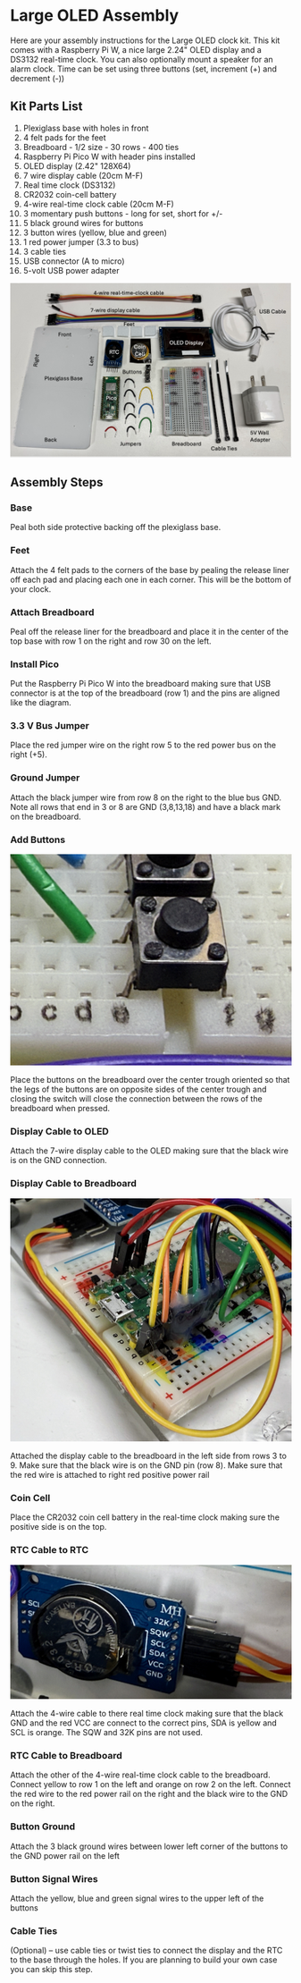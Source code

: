 # Large OLED Assembly

Here are your assembly instructions for the Large OLED clock kit.
This kit comes with a Raspberry Pi W, a nice large 2.24" OLED display and a DS3132 real-time clock.  You can also optionally mount a speaker for an alarm clock.
Time can be set using three buttons (set, increment (+) and decrement (-))

## Kit Parts List

1. Plexiglass base with holes in front
1. 4 felt pads for the feet
1. Breadboard - 1/2 size - 30 rows - 400 ties
1. Raspberry Pi Pico W with header pins installed
1. OLED display (2.42" 128X64)
1. 7 wire display cable (20cm M-F)
1. Real time clock (DS3132)
1. CR2032 coin-cell battery
1. 4-wire real-time clock cable (20cm M-F)
1. 3 momentary push buttons - long for set, short for +/-
1. 5 black ground wires for buttons
1. 3 button wires (yellow, blue and green)
1. 1 red power jumper (3.3 to bus)
1. 3 cable ties
1. USB connector (A to micro)
1. 5-volt USB power adapter

![](./parts-annotated.png)

## Assembly Steps

### Base

Peal both side protective backing off the plexiglass base.

### Feet

Attach the 4 felt pads to the corners of the base by pealing the release liner off each pad and placing each one in each corner.  This will be the bottom of your clock.

### Attach Breadboard

Peal off the release liner for the breadboard and place it in the center of the top base with row 1 on the right and row 30 on the left.

### Install Pico

Put the Raspberry Pi Pico W into the breadboard making sure that USB connector is at the top of the breadboard (row 1) and the pins are aligned like the diagram.

### 3.3 V Bus Jumper

Place the red jumper wire on the right row 5 to the red power bus on the right (+5).

### Ground Jumper

Attach the black jumper wire from row 8 on the right to the blue bus GND.
Note all rows that end in 3 or 8 are GND (3,8,13,18) and have a black mark on the breadboard.

### Add Buttons
![](./button-on-breadboard.jpg)

Place the buttons on the breadboard over the center trough oriented so that the legs of the buttons are on opposite sides of the center trough and closing the switch will close the connection between the rows of the breadboard when pressed.

### Display Cable to OLED

Attach the 7-wire display cable to the OLED making sure that the black wire is on the GND connection.

### Display Cable to Breadboard

![](./breadboard-right-back.jpg)

Attached the display cable to the breadboard in the left side from rows 3 to 9.  Make sure that the black wire is on the GND pin (row 8).  Make sure that the red wire is attached to right red positive power rail

### Coin Cell

Place the CR2032 coin cell battery in the real-time clock making sure the positive side is on the top.

### RTC Cable to RTC

![](./rtc-wires.jpg)

Attach the 4-wire cable to there real time clock making sure that the black GND and the red VCC are connect to the correct pins, SDA is yellow and SCL is orange.  The SQW and 32K pins are not used.

### RTC Cable to Breadboard

Attach the other of the 4-wire real-time clock cable to the breadboard.  Connect yellow to row 1 on the left and orange on row 2 on the left.  Connect the red wire to the red power rail on the right and the black wire to the GND on the right.

### Button Ground
Attach the 3 black ground wires between lower left corner of the buttons to the GND power rail on the left

### Button Signal Wires

Attach the yellow, blue and green signal wires to the upper left of the buttons

### Cable Ties

(Optional) – use cable ties or twist ties to connect the display and the RTC to the base through the holes.  If you are planning to build your own case you can skip this step.
